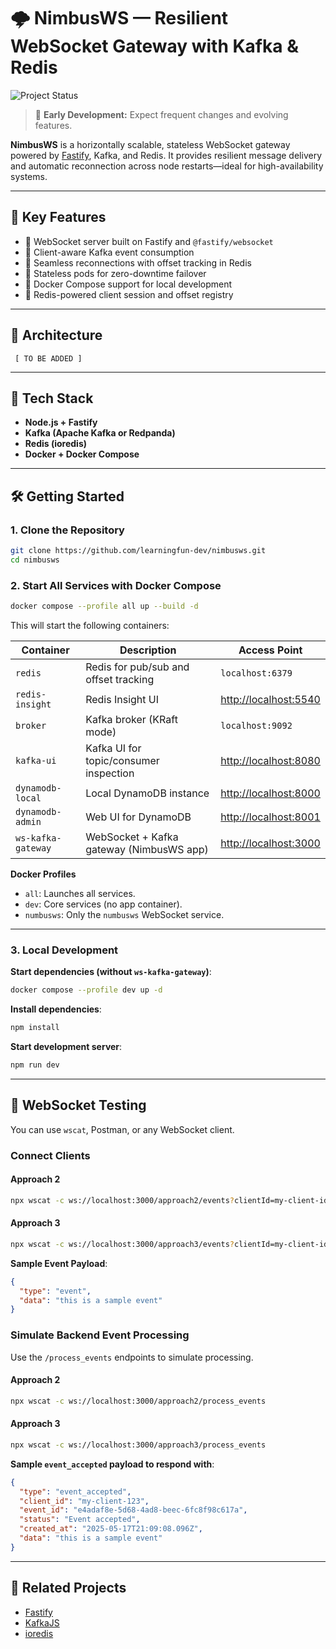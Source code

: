 # 🌩️ NimbusWS — Resilient WebSocket Gateway with Kafka & Redis

![Project Status](https://img.shields.io/badge/status-in--progress-yellow)

> 🚧 **Early Development:** Expect frequent changes and evolving features.

**NimbusWS** is a horizontally scalable, stateless WebSocket gateway powered by [Fastify](https://www.fastify.io/), Kafka, and Redis. It provides resilient message delivery and automatic reconnection across node restarts—ideal for high-availability systems.

---

## 🚀 Key Features

- 📡 WebSocket server built on Fastify and `@fastify/websocket`
- 🧠 Client-aware Kafka event consumption
- 🔁 Seamless reconnections with offset tracking in Redis
- 🧱 Stateless pods for zero-downtime failover
- 🐳 Docker Compose support for local development
- 🔗 Redis-powered client session and offset registry

---

## 📐 Architecture

```
 [ TO BE ADDED ]
```

---

## 🧰 Tech Stack

- **Node.js + Fastify**
- **Kafka (Apache Kafka or Redpanda)**
- **Redis (ioredis)**
- **Docker + Docker Compose**

---

## 🛠 Getting Started

### 1. Clone the Repository

```bash
git clone https://github.com/learningfun-dev/nimbusws.git
cd nimbusws
```

### 2. Start All Services with Docker Compose

```bash
docker compose --profile all up --build -d
```

This will start the following containers:

| Container         | Description                                  | Access Point                                  |
|------------------|----------------------------------------------|------------------------------------------------|
| `redis`          | Redis for pub/sub and offset tracking        | `localhost:6379`                               |
| `redis-insight`  | Redis Insight UI                             | [http://localhost:5540](http://localhost:5540) |
| `broker`         | Kafka broker (KRaft mode)                    | `localhost:9092`                               |
| `kafka-ui`       | Kafka UI for topic/consumer inspection       | [http://localhost:8080](http://localhost:8080) |
| `dynamodb-local` | Local DynamoDB instance                      | [http://localhost:8000](http://localhost:8000) |
| `dynamodb-admin` | Web UI for DynamoDB                          | [http://localhost:8001](http://localhost:8001) |
| `ws-kafka-gateway`| WebSocket + Kafka gateway (NimbusWS app)    | [http://localhost:3000](http://localhost:3000) |

**Docker Profiles**

- `all`: Launches all services.
- `dev`: Core services (no app container).
- `numbusws`: Only the `numbusws` WebSocket service.

---

### 3. Local Development

**Start dependencies (without `ws-kafka-gateway`)**:

```bash
docker compose --profile dev up -d
```

**Install dependencies**:

```bash
npm install
```

**Start development server**:

```bash
npm run dev
```

---

## 🧪 WebSocket Testing

You can use `wscat`, Postman, or any WebSocket client.

### Connect Clients

#### Approach 2

```bash
npx wscat -c ws://localhost:3000/approach2/events?clientId=my-client-id
```

#### Approach 3

```bash
npx wscat -c ws://localhost:3000/approach3/events?clientId=my-client-id
```

**Sample Event Payload**:

```json
{
  "type": "event",
  "data": "this is a sample event"
}
```

### Simulate Backend Event Processing

Use the `/process_events` endpoints to simulate processing.

#### Approach 2

```bash
npx wscat -c ws://localhost:3000/approach2/process_events
```

#### Approach 3

```bash
npx wscat -c ws://localhost:3000/approach3/process_events
```

**Sample `event_accepted` payload to respond with**:

```json
{
  "type": "event_accepted",
  "client_id": "my-client-123",
  "event_id": "e4adaf8e-5d68-4ad8-beec-6fc8f98c617a",
  "status": "Event accepted",
  "created_at": "2025-05-17T21:09:08.096Z",
  "data": "this is a sample event"
}
```

---

## 🔗 Related Projects

- [Fastify](https://github.com/fastify/fastify)
- [KafkaJS](https://kafka.js.org/)
- [ioredis](https://github.com/luin/ioredis)